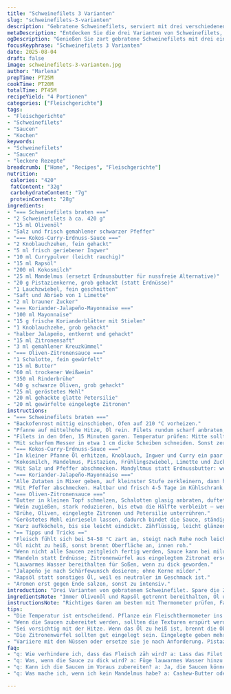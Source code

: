 ```yaml
---
title: "Schweinefilets 3 Varianten"
slug: "schweinefilets-3-varianten"
description: "Gebratene Schweinefilets, serviert mit drei verschiedenen Saucen: Kokos-Curry mit Erdnüssen, Koriander-Jalapeño-Mayonnaise und Oliven-Zitronen-Sauce. Alle Komponenten sind leicht abgewandelt, zwei Zutaten getauscht, um Akzente zu setzen und mehr Tiefe zu bringen. Ein Gericht ohne Nüsse und Laktose, gut abgestimmt auf Aroma, Textur und Farbe. Gemacht für 4 Personen, mit praktischen Tipps und sinnlichen Hinweisen zum perfekten Garen und Ausruhen des Fleisches."
metaDescription: "Entdecken Sie die drei Varianten von Schweinefilets, perfekt zubereitet mit aufregenden Saucen. Ideal für ein besonderes Dinner."
ogDescription: "Genießen Sie zart gebratene Schweinefilets mit drei einzigartigen Saucen. Ein Rezept für besondere Anlässe."
focusKeyphrase: "Schweinefilets 3 Varianten"
date: 2025-08-04
draft: false
image: schweinefilets-3-varianten.jpg
author: "Marlena"
prepTime: PT25M
cookTime: PT20M
totalTime: PT45M
recipeYield: "4 Portionen"
categories: ["Fleischgerichte"]
tags:
- "Fleischgerichte"
- "Schweinefilets"
- "Saucen"
- "Kochen"
keywords:
- "Schweinefilets"
- "Saucen"
- "leckere Rezepte"
breadcrumb: ["Home", "Recipes", "Fleischgerichte"]
nutrition: 
 calories: "420"
 fatContent: "32g"
 carbohydrateContent: "7g"
 proteinContent: "28g"
ingredients:
- "=== Schweinefilets braten ==="
- "2 Schweinefilets à ca. 420 g"
- "15 ml Olivenöl"
- "Salz und frisch gemahlener schwarzer Pfeffer"
- "=== Kokos-Curry-Erdnuss-Sauce ==="
- "2 Knoblauchzehen, fein gehackt"
- "5 ml frisch geriebener Ingwer"
- "10 ml Currypulver (leicht rauchig)"
- "15 ml Rapsöl"
- "200 ml Kokosmilch"
- "25 ml Mandelmus (ersetzt Erdnussbutter für nussfreie Alternative)"
- "20 g Pistazienkerne, grob gehackt (statt Erdnüsse)"
- "1 Lauchzwiebel, fein geschnitten"
- "Saft und Abrieb von 1 Limette"
- "2 ml brauner Zucker"
- "=== Koriander-Jalapeño-Mayonnaise ==="
- "100 ml Mayonnaise"
- "15 g frische Korianderblätter mit Stielen"
- "1 Knoblauchzehe, grob gehackt"
- "halber Jalapeño, entkernt und gehackt"
- "15 ml Zitronensaft"
- "3 ml gemahlener Kreuzkümmel"
- "=== Oliven-Zitronensauce ==="
- "1 Schalotte, fein gewürfelt"
- "15 ml Butter"
- "60 ml trockener Weißwein"
- "350 ml Rinderbrühe"
- "40 g schwarze Oliven, grob gehackt"
- "25 ml geröstetes Mehl"
- "20 ml gehackte glatte Petersilie"
- "20 ml gewürfelte eingelegte Zitronen"
instructions:
- "=== Schweinefilets braten ==="
- "Backofenrost mittig einschieben, Ofen auf 210 °C vorheizen."
- "Pfanne auf mittelhohe Hitze, Öl rein. Filets rundum scharf anbraten, bis sie goldbraun und leicht knusprig sind – hörst du das Knistern? Sofort salzen, pfeffern."
- "Filets in den Ofen, 15 Minuten garen. Temperatur prüfen: Mitte sollte 58 °C zeigen – zu trocken vermeiden! Fleisch aus der Pfanne nehmen, locker in Alufolie wickeln, 7 Minuten ruhen lassen. Das lässt die Säfte sich verteilen, sonst wird’s zäh."
- "Mit scharfem Messer in etwa 1 cm dicke Scheiben schneiden. Sonst zerfällt es oder ist zu roh innen."
- "=== Kokos-Curry-Erdnuss-Sauce ==="
- "In kleiner Pfanne Öl erhitzen, Knoblauch, Ingwer und Curry ein paar Sekunden anschwitzen – merk das Aroma, das nach Ingwer und Curry duftet."
- "Kokosmilch, Mandelmus, Pistazien, Frühlingszwiebel, Limette und Zucker einrühren. Aufkochen, dann kleine Hitze, leicht köcheln lassen für 6-8 Minuten. Die Sauce dickt ein, wird cremig; nicht zu dick, soll gut über Fleisch fließen."
- "Mit Salz und Pfeffer abschmecken. Mandyltmus statt Erdnussbutter: weniger süß, mildere Nussnote, passt gut bei Allergien."
- "=== Koriander-Jalapeño-Mayonnaise ==="
- "Alle Zutaten in Mixer geben, auf kleinster Stufe zerkleinern, dann höher drehen, bis cremig und homogen."
- "Mit Pfeffer abschmecken. Haltbar und frisch 4-5 Tage im Kühlschrank. Perfekt als Dip oder Klecks auf Fleisch."
- "=== Oliven-Zitronensauce ==="
- "Butter in kleinen Topf schmelzen, Schalotten glasig anbraten, duftet nach Süße."
- "Wein zugießen, stark reduzieren, bis etwa die Hälfte verbleibt – weniger flüssig, intensiver."
- "Brühe, Oliven, eingelegte Zitronen und Petersilie unterrühren."
- "Geröstetes Mehl einrieseln lassen, dadurch bindet die Sauce, ständig rühren, Klümpchen vermeiden."
- "Kurz aufköcheln, bis sie leicht eindickt. Zähflüssig, leicht glänzend; nicht zu süß, schön würzig."
- "== Tipps und Tricks =="
- "Fleisch fühlt sich bei 54-58 °C zart an, steigt nach Ruhe noch leicht."
- "Öl nicht zu heiß, sonst brennt Oberfläche an, innen roh."
- "Wenn nicht alle Saucen zeitgleich fertig werden, Sauce kann bei milder Hitze warm gehalten werden."
- "Mandeln statt Erdnüsse; Zitronenwürfel aus eingelegtem Zitronat ersetzen frische Zitrone und geben Süße."
- "Lauwarmes Wasser bereithalten für Soßen, wenn zu dick geworden."
- "Jalapeño je nach Schärfewunsch dosieren; ohne Kerne milder."
- "Rapsöl statt sonstiges Öl, weil es neutraler im Geschmack ist."
- "Aromen erst gegen Ende salzen, sonst zu intensiv."
introduction: "Drei Varianten von gebratenem Schweinefilet. Spare die Zeit nicht bei der Hitze an der Pfanne, sonst verdunstet das Fleischwasser nicht richtig. Unterschiedliche Saucen bringen Texturen – cremig mit Kokos, frisch und pikant mit Koriander-Jalapeño oder würzig-erdig mit Oliven. Keine Nüsse im klassischen Sinne, deshalb Mandelmus und Pistazien statt Erdnüssen – probiert, keine Katastrophe. Limette bringt Spannung. Lässt sich gut vorbereiten, was ich liebe. Im Geschmack vielschichtig, für unterschiedliche Gäste die passende Variante."
ingredientsNote: "Immer Olivenöl und Rapsöl getrennt bereithalten, Öl und Butter nicht verwechseln, da Butter mehr Aroma gibt, aber brennt schneller. Verwende frischen Ingwer, sonst schleichen sich bittere Noten ein. Überraschend: Mandelmus funktioniert super, gibt tolle Cremigkeit ohne Erdnussallergierisiko. Zitronen eingelegt statt frisch – Textur ist überraschend, intensiviert Geschmack. Schalotten geben feine Süße, nicht mit Zwiebeln verwechseln. Frische Kräuter kurz vor dem Servieren waschen, sie verlieren sonst Aroma. Mayonnaise kannst du aus Ei, Senf und Öl selber machen, gibt mehr Haltbarkeit und Geschmackstiefe."
instructionsNote: "Richtiges Garen am besten mit Thermometer prüfen, Farbe und Druck prüfen auf Saftigkeit. Ruhen lassen nicht überspringen, sonst tritt viel Saft aus. Saucen nacheinander zubereiten, um die Hitze kontrolliert zu steuern. Sauce eindicken testest du am besten, indem du sie mit einem Löffel in der Pfanne leicht nach oben hebst, Tropfen sollten langsam fallen. Aufpassen beim Curry: Nicht zu lang anrösten, sonst verbrennt Gewürz. Knoblauch erst später dazu, sonst bitter. Jalapeño entkernt für weniger Schärfe, in kleinen Mengen probieren. Beim Saucen binden nicht zu viel Mehl, das schmeckt mehlig und zerstört Konsistenz."
tips:
- "Die Temperatur ist entscheidend. Pflanze ein Fleischthermometer ins Filet, um 58 °C zu erreichen. Vor dem Garen sollte alles bereit sein. Vorheizen schont die Zeit. Das Gemüse muss knackig bleiben."
- "Wenn die Saucen zubereitet werden, sollten die Texturen erspürt werden. Kokos-Curry wird cremig, die Mayonnaise frisch und die Oliven-Zitronensauce wird dickflüssig. Prepare for changing aromas."
- "Sei vorsichtig mit der Hitze. Wenn das Öl zu heiß ist, brennt die Oberfläche an. Beginne mit mittlerer Hitze und reduziere allmählich. Konzentrieren auf das Aroma der Gewürze."
- "Die Zitronenwürfel sollten gut eingelegt sein. Eingelegte geben mehr Süße und Textur als frische. Schalotten statt Zwiebeln bringen süße, intensivere Noten. Unterschiede sind wichtig."
- "Variiere mit den Nüssen oder ersetze sie je nach Anforderung. Pistazien sind eine geniale Alternative. Sie sind weniger süß und haben dennoch auch eine gute Biss-Textur. Probiere verschiedene Kombinationen."
faq:
- "q: Wie verhindere ich, dass das Fleisch zäh wird? a: Lass das Filet stets 7 Minuten ruhen. Die Säfte verteilen sich, es wird saftiger. Überprüfe mit einem Thermometer die Temperatur."
- "q: Was, wenn die Sauce zu dick wird? a: Füge lauwarmes Wasser hinzu. Das gleichmäßige Rühren sorgt für die richtige Konsistenz. Es sollte geschmeidig sein. Bei Bedarf wie ein Gefühl steuern."
- "q: Kann ich die Saucen im Voraus zubereiten? a: Ja, die Saucen können bis zu fünf Tage im Kühlschrank aufbewahrt werden. Mische sie erst kurz vor dem Servieren und erhitze erneut bei niedriger Temperatur."
- "q: Was mache ich, wenn ich kein Mandelmus habe? a: Cashew-Butter oder Tahini können ebenso verwendet werden. Umrühren und ausprobieren, bis der gewünschte Geschmack erreicht ist. Keine Angst vor Anpassungen."

---
```

